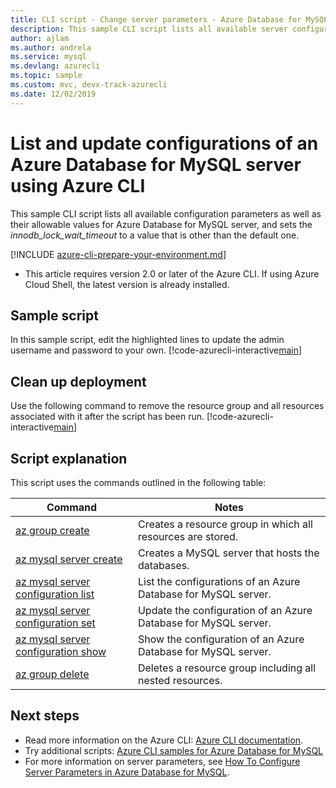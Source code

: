 ```yaml
---
title: CLI script - Change server parameters - Azure Database for MySQL
description: This sample CLI script lists all available server configurations and updates the value of innodb_lock_wait_timeout.
author: ajlam
ms.author: andrela
ms.service: mysql
ms.devlang: azurecli
ms.topic: sample
ms.custom: mvc, devx-track-azurecli
ms.date: 12/02/2019
---
```


# List and update configurations of an Azure Database for MySQL server using Azure CLI
This sample CLI script lists all available configuration parameters as well as their allowable values for Azure Database for MySQL server, and sets the *innodb_lock_wait_timeout* to a value that is other than the default one.

[!INCLUDE [azure-cli-prepare-your-environment.md](../../../includes/azure-cli-prepare-your-environment.md)]

- This article requires version 2.0 or later of the Azure CLI. If using Azure Cloud Shell, the latest version is already installed. 

## Sample script
In this sample script, edit the highlighted lines to update the admin username and password to your own.
[!code-azurecli-interactive[main](../../../cli_scripts/mysql/change-server-configurations/change-server-configurations.sh?highlight=15-16 "List and update configurations of Azure Database for MySQL.")]

## Clean up deployment
Use the following command to remove the resource group and all resources associated with it after the script has been run. 
[!code-azurecli-interactive[main](../../../cli_scripts/mysql/change-server-configurations/delete-mysql.sh  "Delete the resource group.")]

## Script explanation
This script uses the commands outlined in the following table:

| **Command** | **Notes** |
|---|---|
| [az group create](/cli/azure/group#az-group-create) | Creates a resource group in which all resources are stored. |
| [az mysql server create](/cli/azure/mysql/server#az-mysql-server-create) | Creates a MySQL server that hosts the databases. |
| [az mysql server configuration list](/cli/azure/mysql/server/configuration#az-mysql-server-configuration-list) | List the configurations of an Azure Database for MySQL server. |
| [az mysql server configuration set](/cli/azure/mysql/server/configuration#az-mysql-server-configuration-set) | Update the configuration of an Azure Database for MySQL server. |
| [az mysql server configuration show](/cli/azure/mysql/server/configuration#az-mysql-server-configuration-show) | Show the configuration of an Azure Database for MySQL server. |
| [az group delete](/cli/azure/group#az-group-delete) | Deletes a resource group including all nested resources. |

## Next steps
- Read more information on the Azure CLI: [Azure CLI documentation](/cli/azure).
- Try additional scripts: [Azure CLI samples for Azure Database for MySQL](../sample-scripts-azure-cli.md)
- For more information on server parameters, see [How To Configure Server Parameters in Azure Database for MySQL](../howto-server-parameters.md).
